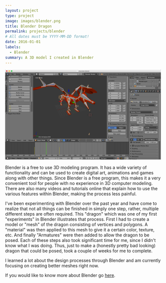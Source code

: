 ```yaml
---
layout: project
type: project
image: images/blender.png
title: Blender Dragon
permalink: projects/blender
# All dates must be YYYY-MM-DD format!
date: 2016-01-01
labels:
  - Blender
summary: A 3D model I created in Blender
---
```


<img class="ui image" src="../images/blender_2.png">

Blender is a free to use 3D modeling program. It has a wide variety of functionality and can be used to create digital art, animations and games along with other things. Since Blender is a free program, this makes it a very convenient tool for people with no experience in 3D computer modeling. There are also many videos and tutorials online that explain how to use the various features within Blender, making the process less painful.  

I've been experimenting with Blender over the past year and have come to realize that not all things can be finished in simply one step, rather, multiple different steps are often required.  This "dragon" which was one of my first "experiments" in Blender illustrates that process. First I had to create a model or "mesh" of the dragon consisting of vertices and polygons. A "material" was then applied to this mesh to give it a certain color, texture, etc. And finally "Armatures" were then added to allow the dragon to be posed. Each of these steps also took significant time for me, since I didn't know what I was doing. Thus, just to make a (honestly pretty bad looking) dragon that could be posed, took a couple of weeks for me to complete. 

I learned a lot about the design processes through Blender and am currently focusing on creating better meshes right now. 

If you would like to know more about Blender go [here](https://www.blender.org/).
